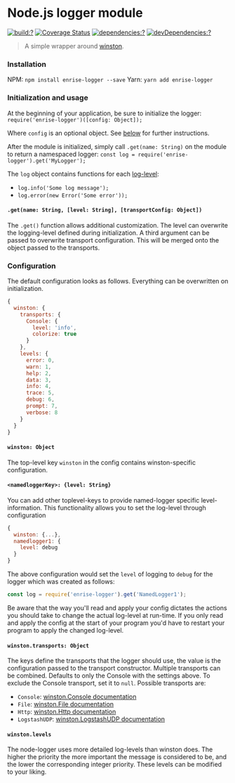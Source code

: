 # Node.js logger module

[![build:?](https://img.shields.io/travis/Enrise/node-logger.svg?style=flat-square)](https://travis-ci.org/Enrise/node-logger)
[![Coverage Status](https://img.shields.io/coveralls/Enrise/node-logger/master.svg?style=flat-square)](https://coveralls.io/github/Enrise/node-logger?branch=master)
[![dependencies:?](https://img.shields.io/david/Enrise/node-logger.svg?style=flat-square)](https://david-dm.org/Enrise/node-logger)
[![devDependencies:?](https://img.shields.io/david/dev/Enrise/node-logger.svg?style=flat-square)](https://david-dm.org/Enrise/node-logger)

> A simple wrapper around [winston](https://github.com/winstonjs/winston).

### Installation
NPM: `npm install enrise-logger --save`
Yarn: `yarn add enrise-logger`

### Initialization and usage
At the beginning of your application, be sure to initialize the logger:
`require('enrise-logger')([config: Object]);`

Where `config` is an optional object. See [below](#configuration) for further instructions.

After the module is initialized, simply call `.get(name: String)` on the module to return a namespaced logger:
`const log = require('enrise-logger').get('MyLogger');`

The `log` object contains functions for each [log-level](#levels):
- `log.info('Some log message');`
- `log.error(new Error('Some error'));`

#### `.get(name: String, [level: String], [transportConfig: Object])`
The `.get()` function allows additional customization. The level can overwrite the logging-level defined during initialization. A third argument can be passed to overwrite transport configuration. This will be merged onto the object passed to the transports.

### Configuration

The default configuration looks as follows. Everything can be overwritten on initialization.
```javascript
{
  winston: {
    transports: {
      Console: {
        level: 'info',
        colorize: true
      }
    },
    levels: {
      error: 0,
      warn: 1,
      help: 2,
      data: 3,
      info: 4,
      trace: 5,
      debug: 6,
      prompt: 7,
      verbose: 8
    }
  }
}
```

#### `winston: Object`
The top-level key `winston` in the config contains winston-specific configuration.

#### `<namedloggerKey>: {level: String}`
You can add other toplevel-keys
to provide named-logger specific level-information. This functionality allows you to set the log-level through configuration

``` javascript
{
  winston: {...},
  namedlogger1: {
    level: debug
  }
}
```

The above configuration would set the `level` of logging to `debug` for the logger which was created as follows:

```javascript
const log = require('enrise-logger').get('NamedLogger1');
```

Be aware that the way you'll read and apply your config dictates the actions you should take to change the actual log-level
at run-time. If you only read and apply the config at the start of your program you'd have to restart your program to apply the changed log-level.

#### `winston.transports: Object`
The keys define the transports that the logger should use, the value is the configuration passed to the transport constructor. Multiple transports can be combined. Defaults to only the Console with the settings above. To exclude the Console transport, set it to `null`. Possible transports are:

- `Console`: [winston.Console documentation](https://github.com/winstonjs/winston/blob/master/docs/transports.md#console-transport)
- `File`: [winston.File documentation](https://github.com/winstonjs/winston/blob/master/docs/transports.md#file-transport)
- `Http`: [winston.Http documentation](https://github.com/winstonjs/winston/blob/master/docs/transports.md#http-transport)
- `LogstashUDP`: [winston.LogstashUDP documentation](https://www.npmjs.com/package/winston-logstash-udp)

#### `winston.levels`
The node-logger uses more detailed log-levels than winston does. The higher the priority the more important the message is considered to be, and the lower the corresponding integer priority. These levels can be modified to your liking.
